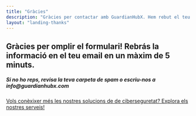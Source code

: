 ```yaml
---
title: "Gràcies"
description: "Gràcies per contactar amb GuardianHubX. Hem rebut el teu missatge i ens posarem en contacte amb tu ben aviat."
layout: "landing-thanks"
---
```


<section class="thanks mb-5">
  <h2 class="text-center mb-4">Gràcies per omplir el formulari! Rebrás la informació en el teu email en un màxim de 5 minuts.</h2>
  <h5 class="text-center mb-4">Si no ho reps, revisa la teva carpeta de spam o escriu-nos a info@guardianhubx.com</h5>
      
  <div class="text-center">
    <a href="/ca/">Vols conèxixer més les nostres solucions de de ciberseguretat? Explora els nostres serveis!</a>
  </div>
</section>